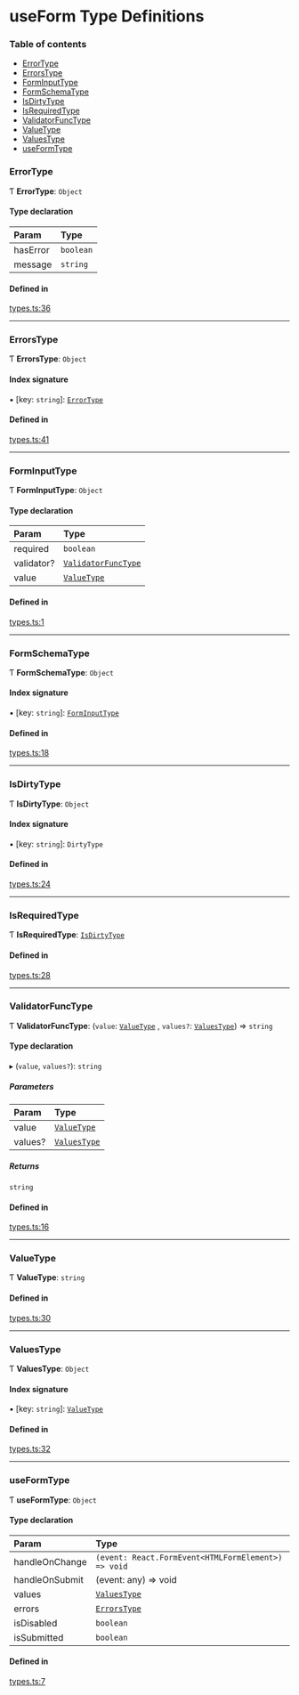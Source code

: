 # useForm Type Definitions

### Table of contents

- [ErrorType](definitions.md#errortype)
- [ErrorsType](definitions.md#errorstype)
- [FormInputType](definitions.md#forminputtype)
- [FormSchemaType](definitions.md#formschematype)
- [IsDirtyType](definitions.md#isdirtytype)
- [IsRequiredType](definitions.md#isrequiredtype)
- [ValidatorFuncType](definitions.md#validatorfunctype)
- [ValueType](definitions.md#valuetype)
- [ValuesType](definitions.md#valuestype)
- [useFormType](definitions.md#useformtype)

### ErrorType

Ƭ **ErrorType**: `Object`

#### Type declaration

| Param | Type |
| :------ | :------ |
| hasError | `boolean` |
| message | `string` |

#### Defined in

[types.ts:36](../src/types.ts#L36)

___

### ErrorsType

Ƭ **ErrorsType**: `Object`

#### Index signature

▪ [key: `string`]: [`ErrorType`](definitions.md#errortype)

#### Defined in

[types.ts:41](../src/types.ts#41)

___

### FormInputType

Ƭ **FormInputType**: `Object`

#### Type declaration

| Param | Type |
| :------ | :------ |
| required | `boolean` |
| validator? | [`ValidatorFuncType`](definitions.md#validatorfunctype) |
| value | [`ValueType`](definitions.md#valuetype) |

#### Defined in

[types.ts:1](../src/types.ts#L1)

___

### FormSchemaType

Ƭ **FormSchemaType**: `Object`

#### Index signature

▪ [key: `string`]: [`FormInputType`](definitions.md#forminputtype)

#### Defined in

[types.ts:18](../src/types.ts#L18)

___

### IsDirtyType

Ƭ **IsDirtyType**: `Object`

#### Index signature

▪ [key: `string`]: `DirtyType`

#### Defined in

[types.ts:24](../src/types.ts#L24)

___

### IsRequiredType

Ƭ **IsRequiredType**: [`IsDirtyType`](definitions.md#isdirtytype)

#### Defined in

[types.ts:28](../src/types.ts#L28)

___

### ValidatorFuncType

Ƭ **ValidatorFuncType**: (`value`: [`ValueType`](definitions.md#valuetype)
, `values?`: [`ValuesType`](definitions.md#valuestype)) => `string`

#### Type declaration

▸ (`value`, `values?`): `string`

##### Parameters

| Param | Type |
| :------ | :------ |
| value | [`ValueType`](definitions.md#valuetype) |
| values? | [`ValuesType`](definitions.md#valuestype) |

##### Returns

`string`

#### Defined in

[types.ts:16](../src/types.ts#L16)

___

### ValueType

Ƭ **ValueType**: `string`

#### Defined in

[types.ts:30](../src/types.ts#L30)

___

### ValuesType

Ƭ **ValuesType**: `Object`

#### Index signature

▪ [key: `string`]: [`ValueType`](definitions.md#valuetype)

#### Defined in

[types.ts:32](../src/types.ts#L32)

___

### useFormType

Ƭ **useFormType**: `Object`

#### Type declaration

| Param | Type |
| :------ | :------ |
| handleOnChange | `(event: React.FormEvent<HTMLFormElement>) => void` |
| handleOnSubmit | (event: any) => void |
| values | [`ValuesType`](definitions.md#valuestype) |
| errors | [`ErrorsType`](definitions.md#errorstype) |
| isDisabled | `boolean` |
| isSubmitted | `boolean` |

#### Defined in

[types.ts:7](../src/types.ts#L7)
